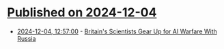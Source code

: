 # [Published on 2024-12-04](index.md)

* [2024-12-04, 12:57:00](https://soylentnews.org/article.pl?sid=24/12/03/0448217&from=rss) - [Britain's Scientists Gear Up for AI Warfare With Russia](https://soylentnews.org/article.pl?sid=24/12/03/0448217&from=rss)
